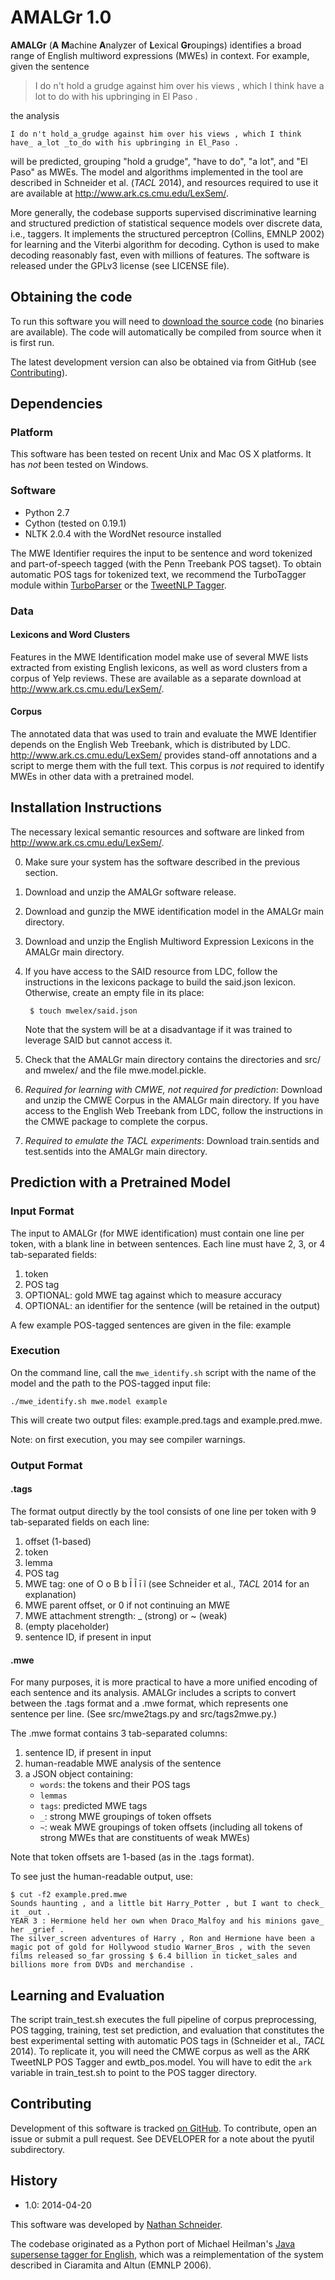 AMALGr 1.0
==========

__AMALGr__ (**A** <b>M</b>achine <b>A</b>nalyzer of <b>L</b>exical <b>Gr</b>oupings) identifies a broad range of English multiword expressions (MWEs) in context. For example, given the sentence

> I do n't hold a grudge against him over his views , which I think have a lot to do with his upbringing in El Paso .

the analysis

```
I do n't hold_a_grudge against him over his views , which I think have_ a_lot _to_do with his upbringing in El_Paso .
```

will be predicted, grouping "hold a grudge", "have to do", "a lot", and "El Paso" as MWEs. The model and algorithms implemented in the tool are described in Schneider et al. (*TACL* 2014), and resources required to use it are available at http://www.ark.cs.cmu.edu/LexSem/.

More generally, the codebase supports supervised discriminative learning and structured prediction of statistical sequence models over discrete data, i.e., taggers. It implements the structured perceptron (Collins, EMNLP 2002) for learning and the Viterbi algorithm for decoding. Cython is used to make decoding reasonably fast, even with millions of features. The software is released under the GPLv3 license (see LICENSE file).


Obtaining the code
------------------

To run this software you will need to [download the source code](http://www.ark.cs.cmu.edu/download.php?url=https://github.com/nschneid/pysupersensetagger/archive/v1.0.zip) (no binaries are available).
The code will automatically be compiled from source when it is first run. 

The latest development version can also be obtained via from GitHub (see [Contributing](#contributing)).


Dependencies
------------

### Platform

This software has been tested on recent Unix and Mac OS X platforms. 
It has *not* been tested on Windows.

### Software

  - Python 2.7
  - Cython (tested on 0.19.1)
  - NLTK 2.0.4 with the WordNet resource installed

The MWE Identifier requires the input to be sentence and word tokenized and part-of-speech tagged (with the Penn Treebank POS tagset). To obtain automatic POS tags for tokenized text, we recommend the TurboTagger module within [TurboParser](http://www.ark.cs.cmu.edu/TurboParser/) or the [TweetNLP Tagger](http://www.ark.cs.cmu.edu/TweetNLP/).

### Data

#### Lexicons and Word Clusters

Features in the MWE Identification model make use of several MWE lists extracted from existing English lexicons, as well as word clusters from a corpus of Yelp reviews. These are available as a separate download at http://www.ark.cs.cmu.edu/LexSem/.

#### Corpus

The annotated data that was used to train and evaluate the MWE Identifier depends on the English Web Treebank, which is distributed by LDC. http://www.ark.cs.cmu.edu/LexSem/ provides stand-off annotations and a script to merge them with the full text. This corpus is *not* required to identify MWEs in other data with a pretrained model.


Installation Instructions
-------------------------

The necessary lexical semantic resources and software are linked from http://www.ark.cs.cmu.edu/LexSem/.

0. Make sure your system has the software described in the previous section.
1. Download and unzip the AMALGr software release.
2. Download and gunzip the MWE identification model in the AMALGr main directory.
3. Download and unzip the English Multiword Expression Lexicons in the AMALGr main directory.
4. If you have access to the SAID resource from LDC, follow the instructions in the lexicons package to build the said.json lexicon. Otherwise, create an empty file in its place:

        $ touch mwelex/said.json

    Note that the system will be at a disadvantage if it was trained to leverage SAID but cannot access it.
5. Check that the AMALGr main directory contains the directories and src/ and mwelex/ and the file mwe.model.pickle.
6. *Required for learning with CMWE, not required for prediction*: Download and unzip the CMWE Corpus in the AMALGr main directory. If you have access to the English Web Treebank from LDC, follow the instructions in the CMWE package to complete the corpus.
7. *Required to emulate the *TACL* experiments*: Download train.sentids and test.sentids into the AMALGr main directory.


Prediction with a Pretrained Model
----------------------------------

### Input Format

The input to AMALGr (for MWE identification) must contain one line per token, with a blank line in between sentences. Each line must have 2, 3, or 4 tab-separated fields:

1. token
2. POS tag
3. OPTIONAL: gold MWE tag against which to measure accuracy
4. OPTIONAL: an identifier for the sentence (will be retained in the output)

A few example POS-tagged sentences are given in the file: example


### Execution

On the command line, call the `mwe_identify.sh` script with the name of the model and the path to the POS-tagged input file:

    ./mwe_identify.sh mwe.model example

This will create two output files: example.pred.tags and example.pred.mwe.

Note: on first execution, you may see compiler warnings.

### Output Format

#### .tags

The format output directly by the tool consists of one line per token with 9 tab-separated fields on each line:

1. offset (1-based)
2. token
3. lemma
4. POS tag
5. MWE tag: one of O o B b Ī Ĩ ī ĩ (see Schneider et al., *TACL* 2014 for an explanation)
6. MWE parent offset, or 0 if not continuing an MWE
7. MWE attachment strength: _ (strong) or ~ (weak)
8. (empty placeholder)
9. sentence ID, if present in input

#### .mwe

For many purposes, it is more practical to have a more unified encoding of each sentence and its analysis. AMALGr includes a scripts to convert between the .tags format and a .mwe format, which represents one sentence per line. (See src/mwe2tags.py and src/tags2mwe.py.)

The .mwe format contains 3 tab-separated columns:

1. sentence ID, if present in input
2. human-readable MWE analysis of the sentence
3. a JSON object containing:
   - `words`: the tokens and their POS tags
   - `lemmas`
   - `tags`: predicted MWE tags
   - `_`: strong MWE groupings of token offsets
   - `~`: weak MWE groupings of token offsets (including all tokens of strong MWEs that are constituents of weak MWEs)

Note that token offsets are 1-based (as in the .tags format).

To see just the human-readable output, use:

    $ cut -f2 example.pred.mwe
    Sounds haunting , and a little bit Harry_Potter , but I want to check_ it _out .
    YEAR 3 : Hermione held her own when Draco_Malfoy and his minions gave_ her _grief .
    The silver_screen adventures of Harry , Ron and Hermione have been a magic pot of gold for Hollywood studio Warner_Bros , with the seven films released so_far grossing $ 6.4 billion in ticket_sales and billions more from DVDs and merchandise .

Learning and Evaluation
-----------------------

The script train_test.sh executes the full pipeline of corpus preprocessing, POS tagging, training, test set prediction, and evaluation that constitutes the best experimental setting with automatic POS tags in (Schneider et al., *TACL* 2014). To replicate it, you will need the CMWE corpus as well as the ARK TweetNLP POS Tagger and ewtb_pos.model. You will have to edit the `ark` variable in train_test.sh to point to the POS tagger directory.


Contributing
------------

Development of this software is tracked [on GitHub](https://github.com/nschneid/pysupersensetagger). To contribute, open an issue or submit a pull request. See DEVELOPER for a note about the pyutil subdirectory.


History
-------

  - 1.0: 2014-04-20

This software was developed by [Nathan Schneider](http://nathan.cl).

The codebase originated as a Python port of Michael Heilman's [Java supersense tagger for English](http://www.ark.cs.cmu.edu/mheilman/questions/SupesenseTagger-05-17-11.tar.gz), 
which was a reimplementation of the system described in Ciaramita and Altun (EMNLP 2006).

